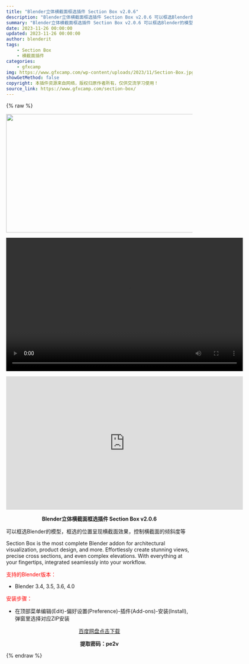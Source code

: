 ```yaml
---
title: "Blender立体横截面框选插件 Section Box v2.0.6"
description: "Blender立体横截面框选插件 Section Box v2.0.6 可以框选Blender的模型，框选的位置呈现横截面效果，控制横截面的倾斜度等 Section Box is the most c..."
summary: "Blender立体横截面框选插件 Section Box v2.0.6 可以框选Blender的模型，框选的位置呈现横截面效果，控制横截面的倾斜度等 Section Box is the most c..."
date: 2023-11-26 00:00:00
updated: 2023-11-26 00:00:00
author: blenderit
tags: 
    - Section Box
    - 横截面插件
categories:
    - gfxcamp
img: https://www.gfxcamp.com/wp-content/uploads/2023/11/Section-Box.jpg
showGetMethod: false
copyright: 本插件资源来自网络，版权归原作者所有，仅供交流学习使用！
source_link: https://www.gfxcamp.com/section-box/
---
```


{% raw %}
<div><p><img decoding="async" class="aligncenter size-full wp-image-116923" src="https://www.gfxcamp.com/wp-content/uploads/2023/11/Section-Box.jpg" data-src="https://www.gfxcamp.com/wp-content/uploads/2023/11/Section-Box.jpg" alt="" width="640" height="320" data-srcset="https://www.gfxcamp.com/wp-content/uploads/2023/11/Section-Box.jpg 640w, https://www.gfxcamp.com/wp-content/uploads/2023/11/Section-Box-150x75.jpg 150w" data-sizes="(max-width: 640px) 100vw, 640px"><br>
</p><center><div style="width: 640px;" class="wp-video"><!--[if lt IE 9]><script>document.createElement('video');</script><![endif]-->
<video class="wp-video-shortcode" id="video-116932-1" width="640" height="360" preload="true" controls="controls"><source type="video/mp4" src="http://cloud.video.taobao.com/play/u/null/p/1/e/6/t/1/438793696117.mp4?_=1"></source><a href="http://cloud.video.taobao.com/play/u/null/p/1/e/6/t/1/438793696117.mp4">http://cloud.video.taobao.com/play/u/null/p/1/e/6/t/1/438793696117.mp4</a></video></div></center><p style="text-align: center;"><iframe loading="lazy" src="https://player.youku.com/embed/XNjE5MDAwNDU5Mg==" width="640" height="360" frameborder="0" allowfullscreen="allowfullscreen" data-mce-fragment="1"></iframe></p><p style="text-align: center;"><strong>Blender立体横截面框选插件 Section Box v2.0.6</strong></p><p>可以框选Blender的模型，框选的位置呈现横截面效果，控制横截面的倾斜度等</p><p>Section Box is the most complete Blender addon for architectural visualization, product design, and more. Effortlessly create stunning views, precise cross sections, and even complex elevations. With everything at your fingertips, integrated seamlessly into your workflow.</p><p style="text-align: left;"><span style="color: #ff0000;">支持的Blender版本：</span></p><ul>
<li style="text-align: left;">Blender 3.4, 3.5, 3.6, 4.0</li>
</ul><p style="text-align: left;"><span style="color: #ff0000;">安装步骤：</span></p><ul>
<li>在顶部菜单编辑(Edit)-偏好设置(Preference)-插件(Add-ons)-安装(Install),弹窗里选择对应ZIP安装</li>
</ul><p style="text-align: center;"><a class="maxbutton-3 maxbutton maxbutton-baidu" target="_blank" rel="noopener" href="https://pan.baidu.com/s/1DJlxECieyh0sOfNjraV3fQ?pwd=pe2v"><span class="mb-text">百度网盘点击下载</span></a></p><p style="text-align: center;"><strong>提取密码：pe2v</strong></p></div>
<div style="display: none">gfxcamp</div>
{% endraw %}